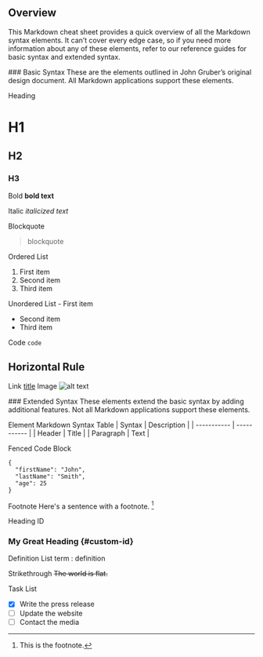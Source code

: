 ## Overview
This Markdown cheat sheet provides a quick overview of all the Markdown syntax elements. It can’t cover every edge case, so if you need more information about any of these elements, refer to our reference guides for basic syntax and extended syntax.

### Basic Syntax
These are the elements outlined in John Gruber’s original design document. All Markdown applications support these elements.

Heading
# H1
## H2
### H3

Bold
**bold text**

Italic	*italicized text*

Blockquote
> blockquote

Ordered List
1. First item
2. Second item
3. Third item

Unordered List	- First item
- Second item
- Third item

Code
`code`

Horizontal Rule
---

Link	[title](https://www.example.com)
Image	![alt text](image.jpg)

### Extended Syntax
These elements extend the basic syntax by adding additional features. Not all Markdown applications support these elements.

Element	Markdown Syntax
Table	| Syntax | Description |
| ----------- | ----------- |
| Header | Title |
| Paragraph | Text |

Fenced Code Block
```
{
  "firstName": "John",
  "lastName": "Smith",
  "age": 25
}
```

Footnote
Here's a sentence with a footnote. [^1]
[^1]: This is the footnote.

Heading ID
### My Great Heading {#custom-id}

Definition List	term
: definition

Strikethrough
~~The world is flat.~~

Task List
- [x] Write the press release
- [ ] Update the website
- [ ] Contact the media
